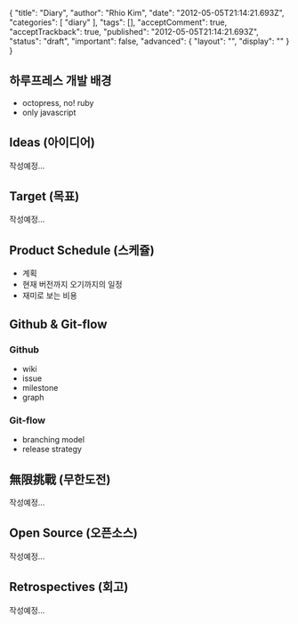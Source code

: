{
    "title": "Diary",
    "author": "Rhio Kim",
    "date": "2012-05-05T21:14:21.693Z",
    "categories": [
        "diary"
    ],
    "tags": [],
    "acceptComment": true,
    "acceptTrackback": true,
    "published": "2012-05-05T21:14:21.693Z",
    "status": "draft",
    "important": false,
    "advanced": {
        "layout": "",
        "display": ""
    }
}

## 하루프레스 개발 배경

* octopress, no! ruby
* only javascript

## Ideas (아이디어)
작성예정...

## Target (목표)
작성예정...

## Product Schedule (스케쥴)

* 계획
* 현재 버전까지 오기까지의 일정
* 재미로 보는 비용

## Github & Git-flow 

### Github

* wiki
* issue
* milestone
* graph

### Git-flow

* branching model
* release strategy

## 無限挑戰 (무한도전)
작성예정...

## Open Source (오픈소스)
작성예정...

## Retrospectives (회고)
작성예정...

